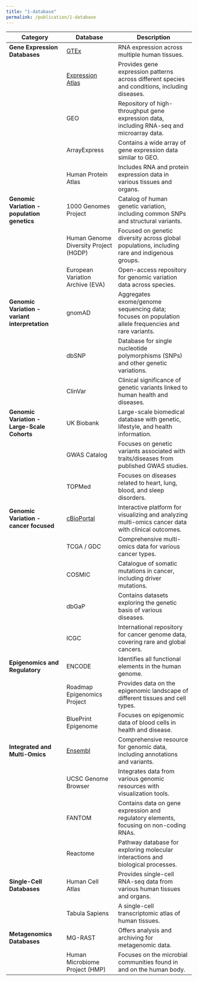 ```yaml
---
title: "1-database"
permalink: /publication/1-database
---
```

| Category                                | Database                           | Description                                                                                     |
|-----------------------------------------|------------------------------------|-------------------------------------------------------------------------------------------------|
| **Gene Expression Databases**           | [GTEx](../publication/GTEx)       | RNA expression across multiple human tissues.                                                  |
|                                         | [Expression Atlas](../publication/EAtlas) | Provides gene expression patterns across different species and conditions, including diseases. |
|                                         | GEO                               | Repository of high-throughput gene expression data, including RNA-seq and microarray data.     |
|                                         | ArrayExpress                      | Contains a wide array of gene expression data similar to GEO.                                  |
|                                         | Human Protein Atlas               | Includes RNA and protein expression data in various tissues and organs.                        |
| **Genomic Variation - population genetics** | 1000 Genomes Project             | Catalog of human genetic variation, including common SNPs and structural variants.             |
|                                         | Human Genome Diversity Project (HGDP) | Focused on genetic diversity across global populations, including rare and indigenous groups.  |
|                                         | European Variation Archive (EVA)  | Open-access repository for genomic variation data across species.                              |
| **Genomic Variation - variant interpretation** | gnomAD                          | Aggregates exome/genome sequencing data; focuses on population allele frequencies and rare variants. |
|                                         | dbSNP                             | Database for single nucleotide polymorphisms (SNPs) and other genetic variations.              |
|                                         | ClinVar                           | Clinical significance of genetic variants linked to human health and diseases.                |
| **Genomic Variation - Large-Scale Cohorts** | UK Biobank                       | Large-scale biomedical database with genetic, lifestyle, and health information.               |
|                                         | GWAS Catalog                      | Focuses on genetic variants associated with traits/diseases from published GWAS studies.       |
|                                         | TOPMed                            | Focuses on diseases related to heart, lung, blood, and sleep disorders.                        |
| **Genomic Variation - cancer focused**  | [cBioPortal](../publication/cBioPortal)  | Interactive platform for visualizing and analyzing multi-omics cancer data with clinical outcomes.    |
|                                         | TCGA / GDC                        | Comprehensive multi-omics data for various cancer types.            |                        
|                                         | COSMIC                            | Catalogue of somatic mutations in cancer, including driver mutations.                          |
|                                         | dbGaP                             | Contains datasets exploring the genetic basis of various diseases.                             |
|                                         | ICGC                              | International repository for cancer genome data, covering rare and global cancers.             |
| **Epigenomics and Regulatory**          | ENCODE                            | Identifies all functional elements in the human genome.                                        |
|                                         | Roadmap Epigenomics Project       | Provides data on the epigenomic landscape of different tissues and cell types.                 |
|                                         | BluePrint Epigenome               | Focuses on epigenomic data of blood cells in health and disease.                               |
| **Integrated and Multi-Omics**          | [Ensembl](../publication/Ensembl)  | Comprehensive resource for genomic data, including annotations and variants.                   |
|                                         | UCSC Genome Browser               | Integrates data from various genomic resources with visualization tools.                       |
|                                         | FANTOM                            | Contains data on gene expression and regulatory elements, focusing on non-coding RNAs.         |
|                                         | Reactome                          | Pathway database for exploring molecular interactions and biological processes.                |
| **Single-Cell Databases**               | Human Cell Atlas                  | Provides single-cell RNA-seq data from various human tissues and organs.                       |
|                                         | Tabula Sapiens                    | A single-cell transcriptomic atlas of human tissues.                                           |
| **Metagenomics Databases**              | MG-RAST                           | Offers analysis and archiving for metagenomic data.                                            |
|                                         | Human Microbiome Project (HMP)    | Focuses on the microbial communities found in and on the human body.                           |

